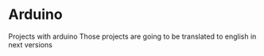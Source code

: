 # Arduino
Projects with arduino
Those projects are going to be translated to english in next versions
